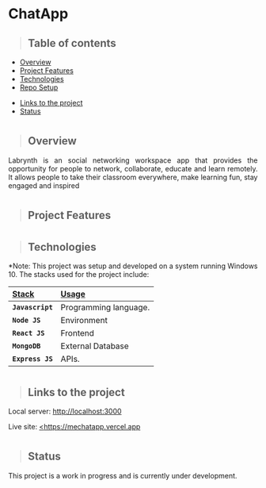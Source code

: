 # ChatApp

> ## Table of contents

- [Overview](#overview)
- [Project Features](#project-features)
- [Technologies](#technologies)
- [Repo Setup](#repo-setup)
<!-- - [Setting up the project](#setting-up-the-project) -->
<!--   - [Frontend](#frontend) -->
<!--     - [Build the client](#build-the-client) -->
<!--     - [Build the single-spa root](#build-the-single-spa-root) -->
<!--     - [Start the client](#start-the-client) -->
<!--     - [Start the single-spa root](#start-the-single-spa-root) -->
<!--     - [Lint the Frontend](#lint-the-frontend) -->
<!--     - [Running Tests and generating test coverage report](#running-tests-and-generating-test-coverage-report) -->
<!--   - [Backend](#backend) -->
<!--     - [Run the Express Server](#run-the-django-server) -->
<!--     - [Pre-commit and lint the Backend](#pre-commit-and-lint-the-backend) -->
<!--     - [Running Tests](#running-tests) -->
- [Links to the project](#links-to-the-project)
- [Status](#status)
<!-- - [Contributing to the project](#contributing-to-the-project) -->

#

> ## Overview

<p align="justify">
Labrynth is an social networking workspace app that provides the opportunity for people to network, collaborate, educate and learn remotely. It allows people to take their classroom everywhere, make learning fun, stay engaged and inspired 


</p>

<!-- ![site image](https://drive.google.com/uc?export=view&id=1OinCY56dOGcG6DvliWAhznSj4d7gA4_H) -->

#

> ## Project Features
>
<!-- The YouTube music plugin allows the users in the organization to add and play Youtube links.You can also chat in real time with other members of the organization.

- Add and Play Youtube music and videos.

- Chat in realtime in the music room.

- Song search and filter options.

- Like and unlike songs. -->

</p>

#

> ## Technologies

<p align="justify">
*Note: This project was setup and developed on a system running Windows 10. The stacks used for the project include:
</p>

| <b><u>Stack</u></b>          | <b><u>Usage</u></b>   |
| :--------------------------- | :-------------------- |
| **`Javascript`**             | Programming language. |
| **`Node JS`**                | Environment           |
| **`React JS`**               | Frontend              |
| **`MongoDB`**                | External Database     |
| **`Express JS`**             | APIs.                 |

#

<!-- > ## Repo Setup

<p align="justify">
To setup the repo, first fork the Zurichat YouTube Music, then clone the forked repository to create a copy on the local machine.
</p>

    $ git clone git@github.com:pauline-banye/music_video.git

<p align="justify">
Change directory to the cloned repo and set the original Zurichat repository as the "upstream" and your forked repository as the "origin" using gitbash.
</p>

    $ git remote add upstream git@github.com:zurichat/zc_plugin_youtube_music_video.git

#

> ## Setting up the project

<p align="justify">
The first step requires the download and installation of Python 3.9 and a check to confirm that pip and the necessary dependencies are properly installed.
</p>

<p align="justify">
After the installation of the Python program, setup the project environment with pip and virtualenv in the command prompt, powershell or gitbash terminal. Virtualenv helps to create an isolated Python environment containing all the packages necessary for the project.
</p>

\*Note:

- This project was setup using the gitbash terminal. Some of the commands used do not work with command prompt or powershell.

* If a "pip command not found error" is encountered, download get-pip.py and run `phython get-pip.py` to install it.

###

    $ pip install virtualenv

Navigate to the cloned local project folder. Create a virtual environment folder and activate the environment by running the following commands in the gitbash terminal.

###

    $ python -m venv venv
    $ source venv/scripts/activate

<p align="justify">
Once the virtual environment is active, the next step is the Django installation. Django is an open source Python web application framework thats helps with the rapid development of secure websites.
</p>

###

    $ (venv) pip install django

<p align="justify">
After installing Django, install Django REST framework in the gitbash terminal. The Django REST framework is a flexible toolkit for building Web based APIs. The REST framework was used for the creation of APIs, serialization and the authentication process for this project.
</p>

###

    $ (venv) pip install djangorestframework

Install all the necessary dependencies for the project. A few of them are listed below.

| <b><u>Modules</u></b>     | <b><u>Usage</u></b>           |
| :------------------------ | :---------------------------- |
| **`django-cors-headers`** | Cross Origin Resource Sharing |
| **`gunicorn`**            | WSGI HTTP server              |
| **`whitenoise`**          | Static files                  |
| **`Markdown`**            | Markup language               |
| **`django-environ`**      | Environment configuration     |

An exhaustive list can be found in the requirements.txt file included in this project. The modules can be 'batch installed' using the `pip install -r requirements.txt` command.

### Frontend

- #### Build the client

      $ cd server/client (frontend folder)
      $ yarn
      $ yarn build

- #### Build the single-spa root

      $ cd root
      $ yarn
      $ yarn build

- #### Start the client

      $ cd server/client (frontend folder)
      $ yarn
      $ yarn start

- #### Start the single-spa root

      $ cd root
      $ yarn
      $ yarn start

      - Frontend devs: You don't need to start django server. Only start the client and single-spa root to view your edits.

- #### Lint the Frontend

      $ cd server/client (frontend folder)

      $ yarn lint --fix (or yarn lint --fix . to fix all files)

- #### Running Tests and generating test coverage report

      $ cd server/client (frontend folder)

      $ yarn test

      - To view coverage report : inside test-coverage/icov-report there's an
      index.html file, open this file in a browser to view coverage report.

#

### Backend

- #### Run the Django Server

      $ cd server (Backend folder)

      - Create .env file in config and specify variables for Secret Key and system environment using the sample.env file

      $ python manage.py runserver

- #### Pre-commit and lint the Backend

      $ cd server (Backend folder)

      $ pre-commit run (or pre-commit run --all-files to check all files)

      - Backend devs: You don't need to run yarn start to test your endpoints.

- #### Running Tests

      $ cd server (Backend folder)

      $ python manage.py test music/tests

#

### Note to the DevOps

- Build first before starting django server

# -->

> ## Links to the project
>
 Local server: <a href='<http://localhost:3000>'>http://localhost:3000</a>

Live site: <a href='<https://mechatapp.vercel.app>'><https://mechatapp.vercel.app</a>

#

> ## Status
>
This project is a work in progress and is currently under development.

#

<!-- > ## Contributing to the project

If you find something worth contributing, please fork the repo, make a pull request and add valid and well-reasoned explanations about your changes or comments.

Before adding a pull request, please note:

- It should be inviting and clear.
- Any additions should be relevant.
- It should be easy to contribute to.
- Urls marked **\*** are temporarily unavailable. Don't delete it without confirming that it has permanently expired.

This repository is not meant to contain everything. Only good quality verified information.

All **`suggestions`** are welcome! -->

<!-- > ###### Readme created by Pauline Banye -->
